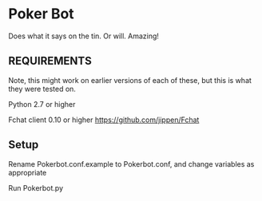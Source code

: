 Poker Bot
=========

Does what it says on the tin. Or will. Amazing!

REQUIREMENTS
------------
Note, this might work on earlier versions of each of these, but this is what
they were tested on.

Python 2.7 or higher

Fchat client 0.10 or higher
https://github.com/jippen/Fchat

Setup
-----
Rename Pokerbot.conf.example to Pokerbot.conf, and change variables as appropriate

Run Pokerbot.py
